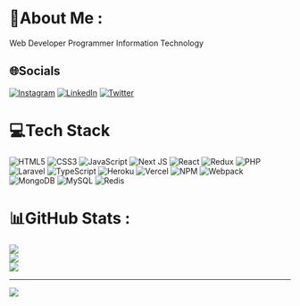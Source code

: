 # 💫About Me :
Web Developer
Programmer
Information Technology

## 🌐Socials
[![Instagram](https://img.shields.io/badge/Instagram-%23E4405F.svg?logo=Instagram&logoColor=white)](https://instagram.com/miladaliniaa) [![LinkedIn](https://img.shields.io/badge/LinkedIn-%230077B5.svg?logo=linkedin&logoColor=white)](https://linkedin.com/in/miladalinia) [![Twitter](https://img.shields.io/badge/Twitter-%231DA1F2.svg?logo=Twitter&logoColor=white)](https://twitter.com/milialinia) 

# 💻Tech Stack
![HTML5](https://img.shields.io/badge/html5-%23E34F26.svg?style=for-the-badge&logo=html5&logoColor=white) ![CSS3](https://img.shields.io/badge/css3-%231572B6.svg?style=for-the-badge&logo=css3&logoColor=white) ![JavaScript](https://img.shields.io/badge/javascript-%23323330.svg?style=for-the-badge&logo=javascript&logoColor=%23F7DF1E) ![Next JS](https://img.shields.io/badge/Next-black?style=for-the-badge&logo=next.js&logoColor=white) ![React](https://img.shields.io/badge/react-%2320232a.svg?style=for-the-badge&logo=react&logoColor=%2361DAFB) ![Redux](https://img.shields.io/badge/redux-%23593d88.svg?style=for-the-badge&logo=redux&logoColor=white) ![PHP](https://img.shields.io/badge/php-%23777BB4.svg?style=for-the-badge&logo=php&logoColor=white) ![Laravel](https://img.shields.io/badge/laravel-%23FF2D20.svg?style=for-the-badge&logo=laravel&logoColor=white) ![TypeScript](https://img.shields.io/badge/typescript-%23007ACC.svg?style=for-the-badge&logo=typescript&logoColor=white) ![Heroku](https://img.shields.io/badge/heroku-%23430098.svg?style=for-the-badge&logo=heroku&logoColor=white) ![Vercel](https://img.shields.io/badge/vercel-%23000000.svg?style=for-the-badge&logo=vercel&logoColor=white) ![NPM](https://img.shields.io/badge/NPM-%23000000.svg?style=for-the-badge&logo=npm&logoColor=white) ![Webpack](https://img.shields.io/badge/webpack-%238DD6F9.svg?style=for-the-badge&logo=webpack&logoColor=black) ![MongoDB](https://img.shields.io/badge/MongoDB-%234ea94b.svg?style=for-the-badge&logo=mongodb&logoColor=white) ![MySQL](https://img.shields.io/badge/mysql-%2300f.svg?style=for-the-badge&logo=mysql&logoColor=white) ![Redis](https://img.shields.io/badge/redis-%23DD0031.svg?style=for-the-badge&logo=redis&logoColor=white)
# 📊GitHub Stats :
![](https://github-readme-stats.vercel.app/api?username=miladalinia&theme=radical&hide_border=false&include_all_commits=false&count_private=false)<br/>
![](https://github-readme-streak-stats.herokuapp.com/?user=miladalinia&theme=radical&hide_border=false)<br/>
![](https://github-readme-stats.vercel.app/api/top-langs/?username=miladalinia&theme=radical&hide_border=false&include_all_commits=false&count_private=false&layout=compact)

---
[![](https://visitcount.itsvg.in/api?id=miladalinia&icon=0&color=0)](https://visitcount.itsvg.in)
